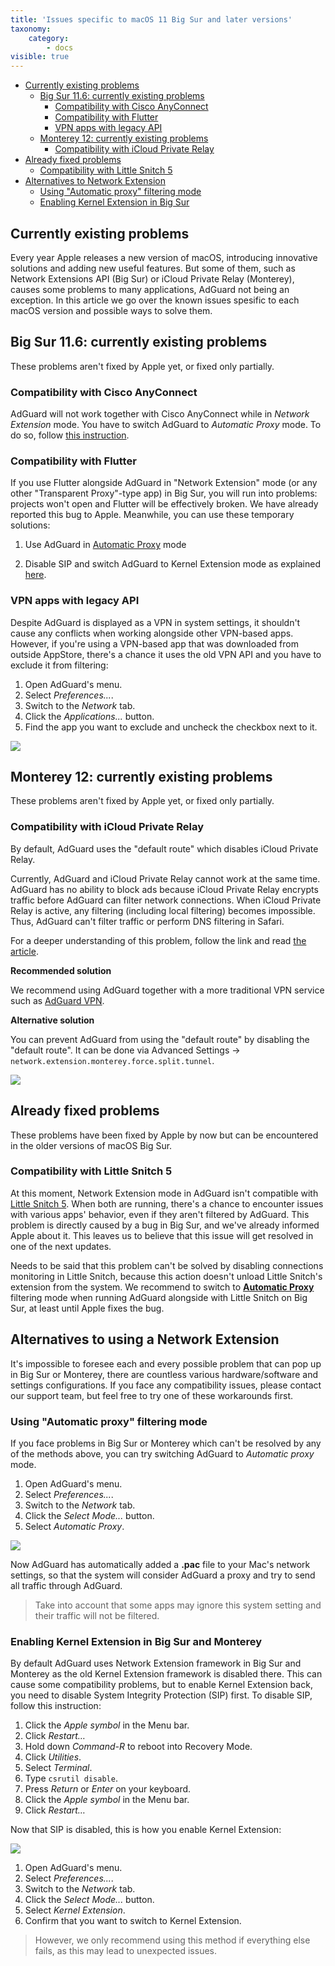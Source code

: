 ```yaml
---
title: 'Issues specific to macOS 11 Big Sur and later versions'
taxonomy:
    category:
        - docs
visible: true
---
```


* [Currently existing problems](#current)
    * [Big Sur 11.6: currently existing problems](#BigSur)
        * [Compatibility with Cisco AnyConnect](#cisco)
        * [Compatibility with Flutter](#flutter)
        * [VPN apps with legacy API](#legacy-api)
    * [Monterey 12: currently existing problems](#Monterey)
        * [Compatibility with iCloud Private Relay](#private-relay)
* [Already fixed problems](#fixed)
    * [Compatibility with Little Snitch 5](#little-snitch)
* [Alternatives to Network Extension](#alternatives)   
    * [Using "Automatic proxy" filtering mode](#automatic-proxy)
    * [Enabling Kernel Extension in Big Sur](#kernel-extension)


<a id="current"></a>

## Currently existing problems

Every year Apple releases a new version of macOS, introducing innovative solutions and adding new useful features. But some of them, such as Network Extensions API (Big Sur) or iCloud Private Relay (Monterey), causes some problems to many applications, AdGuard not being an exception. In this article we go over the known issues spesific to each macOS version and possible ways to solve them.  

<a id="BigSur"></a>

## Big Sur 11.6: currently existing problems

These problems aren't fixed by Apple yet, or fixed only partially.

<a id="cisco"></a>

### Compatibility with Cisco AnyConnect

AdGuard will not work together with Cisco AnyConnect while in *Network Extension* mode. You have to switch AdGuard to *Automatic Proxy* mode. To do so, follow [this instruction](#automatic-proxy).


<a id="flutter"></a>

### Compatibility with Flutter

If you use Flutter alongside AdGuard in "Network Extension" mode (or any other "Transparent Proxy"-type app) in Big Sur, you will run into problems: projects won't open and Flutter will be effectively broken. We have already reported this bug to Apple. Meanwhile, you can use these temporary solutions:

1) Use AdGuard in [Automatic Proxy](#automatic-proxy) mode

2) Disable SIP and switch AdGuard to Kernel Extension mode as explained [here](#kernel-extension).


<a id="legacy-api"></a>

### VPN apps with legacy API

Despite AdGuard is displayed as a VPN in system settings, it shouldn't cause any conflicts when working alongside other VPN-based apps. However, if you're using a VPN-based app that was downloaded from outside AppStore, there's a chance it uses the old VPN API and you have to exclude it from filtering:

1) Open AdGuard's menu.
2) Select *Preferences...*. 
3) Switch to the *Network* tab. 
4) Click the *Applications...* button.
5) Find the app you want to exclude and uncheck the checkbox next to it.

<img src="https://cdn.adguard.com/public/Adguard/kb/BigSur/problems/legacy-api.png" style="max-width: 650px;">

<a id="Monterey"></a>

## Monterey 12: currently existing problems

These problems aren't fixed by Apple yet, or fixed only partially.

<a id="private-relay"></a>

### Compatibility with iCloud Private Relay

By default, AdGuard uses the "default route" which disables iCloud Private Relay.

Currently, AdGuard and iCloud Private Relay cannot work at the same time. AdGuard has no ability to block ads because iCloud Private Relay encrypts traffic before AdGuard can filter network connections. When iCloud Private Relay is active, any filtering (including local filtering) becomes impossible. Thus, AdGuard can't filter traffic or perform DNS filtering in Safari.

For a deeper understanding of this problem, follow the link and read [the article](https://github.com/AdguardTeam/AdguardKnowledgeBase/blob/master/03.macos/05.solving-problems/07.icloud-private-relay/docs.en.md). 

**Recommended solution**

We recommend using AdGuard together with a more traditional VPN service such as [AdGuard VPN](https://adguard-vpn.com/).

**Alternative solution**

You can prevent AdGuard from using the "default route" by disabling the "default route".  It can be done via Advanced Settings -> ```network.extension.monterey.force.split.tunnel```. 

<img src="https://cdn.adguard.com/public/Adguard/kb/MAC/mac_adguard_advanced_settings.png"> 


<a id="fixed"></a>

## Already fixed problems

These problems have been fixed by Apple by now but can be encountered in the older versions of macOS Big Sur. 

<a id="little-snitch"></a>

### Compatibility with Little Snitch 5

At this moment, Network Extension mode in AdGuard isn't compatible with [Little Snitch 5](https://obdev.at/products/littlesnitch/index.html). When both are running, there's a chance to encounter issues with various apps' behavior, even if they aren't filtered by AdGuard. This problem is directly caused by a bug in Big Sur, and we've already informed Apple about it. This leaves us to believe that this issue will get resolved in one of the next updates.

Needs to be said that this problem can't be solved by disabling connections monitoring in Little Snitch, because this action doesn't unload Little Snitch's extension from the system. We recommend to switch to [**Automatic Proxy**](#automatic-proxy) filtering mode when running AdGuard alongside with Little Snitch on Big Sur, at least until Apple fixes the bug.


<a id="alternatives"></a>

## Alternatives to using a Network Extension

It's impossible to foresee each and every possible problem that can pop up in Big Sur or Monterey, there are countless various hardware/software and settings configurations. If you face any compatibility issues, please contact our support team, but feel free to try one of these workarounds first.

<a id="automatic-proxy"></a>

### Using "Automatic proxy" filtering mode

If you face problems in Big Sur or Monterey which can't be resolved by any of the methods above, you can try switching AdGuard to *Automatic proxy* mode.

1) Open AdGuard's menu.
2) Select *Preferences...*. 
3) Switch to the *Network* tab. 
4) Click the *Select Mode...* button.
5) Select *Automatic Proxy*.

<img src="https://cdn.adguard.com/public/Adguard/kb/BigSur/problems/automatic-proxy_en.png" style="max-width: 650px;">

Now AdGuard has automatically added a **.pac** file to your Mac's network settings, so that the system will consider AdGuard a proxy and try to send all traffic through AdGuard.

>Take into account that some apps may ignore this system setting and their traffic will not be filtered.


<a id="kernel-extension"></a>

### Enabling Kernel Extension in Big Sur and Monterey

By default AdGuard uses Network Extension framework in Big Sur and Monterey as the old Kernel Extension framework is disabled there. This can cause some compatibility problems, but to enable Kernel Extension back, you need to disable System Integrity Protection (SIP) first. To disable SIP, follow this instruction:

1) Click the *Apple symbol* in the Menu bar.
2) Click *Restart…*
3) Hold down *Command-R* to reboot into Recovery Mode.
4) Click *Utilities*.
5) Select *Terminal*.
6) Type `csrutil disable`.
7) Press *Return* or *Enter* on your keyboard.
8) Click the *Apple symbol* in the Menu bar.
9) Click *Restart…*

Now that SIP is disabled, this is how you enable Kernel Extension:

<img src="https://cdn.adguard.com/public/Adguard/kb/BigSur/problems/kernel_en.png" style="max-width: 650px;">

1) Open AdGuard's menu.
2) Select *Preferences...*. 
3) Switch to the *Network* tab. 
4) Click the *Select Mode...* button.
5) Select *Kernel Extension*.
6) Confirm that you want to switch to Kernel Extension.

>However, we only recommend using this method if everything else fails, as this may lead to unexpected issues.